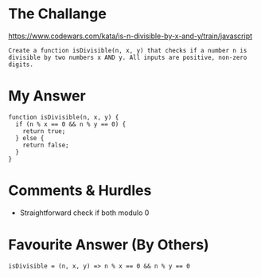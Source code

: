 # The Challange

https://www.codewars.com/kata/is-n-divisible-by-x-and-y/train/javascript

```
Create a function isDivisible(n, x, y) that checks if a number n is divisible by two numbers x AND y. All inputs are positive, non-zero digits.
```

# My Answer

```
function isDivisible(n, x, y) {
  if (n % x == 0 && n % y == 0) {
    return true;
  } else {
    return false;
  }
}
```

# Comments & Hurdles

* Straightforward check if both modulo 0

# Favourite Answer (By Others)
```
isDivisible = (n, x, y) => n % x == 0 && n % y == 0
```